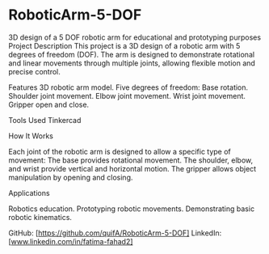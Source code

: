 # RoboticArm-5-DOF
3D design of a 5 DOF robotic arm for educational and prototyping purposes
Project Description
This project is a 3D design of a robotic arm with 5 degrees of freedom (DOF). The arm is designed to demonstrate rotational and linear movements through multiple joints, allowing flexible motion and precise control.

Features
3D robotic arm model.
Five degrees of freedom:
Base rotation.
Shoulder joint movement.
Elbow joint movement.
Wrist joint movement.
Gripper open and close.

Tools Used
Tinkercad

How It Works

Each joint of the robotic arm is designed to allow a specific type of movement:
The base provides rotational movement.
The shoulder, elbow, and wrist provide vertical and horizontal motion.
The gripper allows object manipulation by opening and closing.

Applications

Robotics education.
Prototyping robotic movements.
Demonstrating basic robotic kinematics.


GitHub: [https://github.com/quifA/RoboticArm-5-DOF]
LinkedIn: [www.linkedin.com/in/fatima-fahad2]

